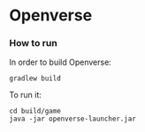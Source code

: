 # Openverse


### How to run

In order to build Openverse:
```
gradlew build
```

To run it:
```
cd build/game
java -jar openverse-launcher.jar
```

